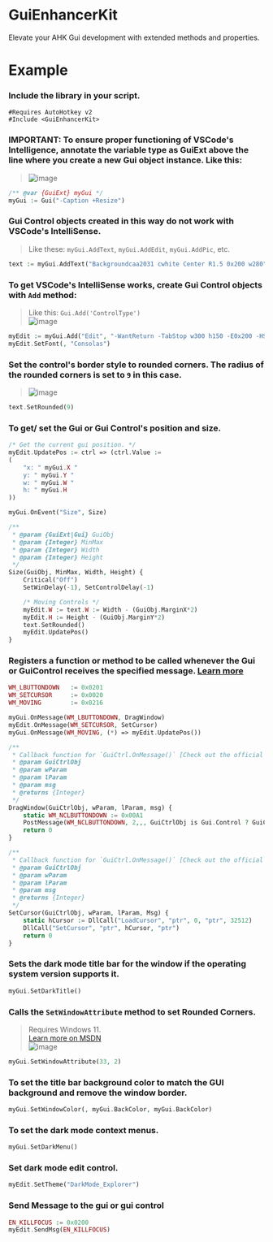 # GuiEnhancerKit
Elevate your AHK Gui development with extended methods and properties.

# Example

### Include the library in your script.
```AUTOIT
#Requires AutoHotkey v2
#Include <GuiEnhancerKit>
```

### **IMPORTANT**: To ensure proper functioning of VSCode's Intelligence, annotate the variable type as GuiExt above the line where you create a new Gui object instance. Like this:
> ![image](https://github.com/nperovic/GuiEnhancerKit/assets/122501303/8b7942c1-5805-4c64-b955-d8aa1d782cc0)

```PHP
/** @var {GuiExt} myGui */
myGui := Gui("-Caption +Resize")
```

### Gui Control objects created in this way do not work with VSCode's IntelliSense. 
> Like these: `myGui.AddText`, `myGui.AddEdit`, `myGui.AddPic`, etc.
```PHP
text := myGui.AddText("Backgroundcaa2031 cwhite Center R1.5 0x200 w280", "Rounded Text Control")
```

### To get VSCode's IntelliSense works, create Gui Control objects with `Add` method: 
> Like this: `Gui.Add('ControlType')`  
> ![image](https://github.com/nperovic/GuiEnhancerKit/assets/122501303/8decc18c-57e0-47a7-8ee7-ebef7e4845d4)

```PHP
myEdit := myGui.Add("Edit", "-WantReturn -TabStop w300 h150 -E0x200 -HScroll -VScroll +Multi +ReadOnly cwhite Background" myGui.BackColor)
myEdit.SetFont(, "Consolas")
```

### Set the control's border style to rounded corners. The radius of the rounded corners is set to `9` in this case.
> ![image](https://github.com/nperovic/GuiEnhancerKit/assets/122501303/0ebff7a5-f3cf-45a3-9059-6bb62f8960f8)

```PHP
text.SetRounded(9)
```

### To get/ set the Gui or Gui Control's position and size.
```PHP
/* Get the current gui position. */
myEdit.UpdatePos := ctrl => (ctrl.Value := 
(
    "x: " myGui.X "
    y: " myGui.Y "
    w: " myGui.W "
    h: " myGui.H
))

myGui.OnEvent("Size", Size)

/**
 * @param {GuiExt|Gui} GuiObj 
 * @param {Integer} MinMax 
 * @param {Integer} Width 
 * @param {Integer} Height 
 */
Size(GuiObj, MinMax, Width, Height) {
    Critical("Off")
    SetWinDelay(-1), SetControlDelay(-1)

    /* Moving Controls */
    myEdit.W := text.W := Width - (GuiObj.MarginX*2)
    myEdit.H := Height - (GuiObj.MarginY*2)
    text.SetRounded()
    myEdit.UpdatePos()
}
```

### Registers a function or method to be called whenever the Gui or GuiControl receives the specified message. [Learn more](https://github.com/nperovic/GuiEnhancerKit/wiki#onmessage)

```PHP
WM_LBUTTONDOWN   := 0x0201
WM_SETCURSOR     := 0x0020
WM_MOVING        := 0x0216

myGui.OnMessage(WM_LBUTTONDOWN, DragWindow)
myEdit.OnMessage(WM_SETCURSOR, SetCursor)
myGui.OnMessage(WM_MOVING, (*) => myEdit.UpdatePos())

/**
 * Callback function for `GuiCtrl.OnMessage()` [Check out the official document for more information.](https://www.autohotkey.com/docs/alpha/lib/GuiOnMessage.htm)
 * @param GuiCtrlObj 
 * @param wParam 
 * @param lParam 
 * @param msg 
 * @returns {Integer} 
 */
DragWindow(GuiCtrlObj, wParam, lParam, msg) {
    static WM_NCLBUTTONDOWN := 0x00A1
    PostMessage(WM_NCLBUTTONDOWN, 2,,, GuiCtrlObj is Gui.Control ? GuiCtrlObj.Gui : GuiCtrlObj)
    return 0
}

/**
 * Callback function for `GuiCtrl.OnMessage()` [Check out the official document for more information.](https://www.autohotkey.com/docs/alpha/lib/GuiOnMessage.htm)
 * @param GuiCtrlObj 
 * @param wParam 
 * @param lParam 
 * @param msg 
 * @returns {Integer} 
 */
SetCursor(GuiCtrlObj, wParam, lParam, Msg) {
    static hCursor := DllCall("LoadCursor", "ptr", 0, "ptr", 32512)
    DllCall("SetCursor", "ptr", hCursor, "ptr")
    return 0
}
```

### Sets the dark mode title bar for the window if the operating system version supports it.
```PHP
myGui.SetDarkTitle()
```

### Calls the `SetWindowAttribute` method to set Rounded Corners.  
> Requires Windows 11.  
> [Learn more on MSDN](https://learn.microsoft.com/en-us/windows/win32/api/dwmapi/nf-dwmapi-dwmsetwindowattribute)  
> ![image](https://github.com/nperovic/GuiEnhancerKit/assets/122501303/ed1a147e-4dea-402e-917a-028555bafb8c)

```PHP
myGui.SetWindowAttribute(33, 2)
```

### To set the title bar background color to match the GUI background and remove the window border.
```PHP
myGui.SetWindowColor(, myGui.BackColor, myGui.BackColor)
```

### To set the dark mode context menus.
```PHP
myGui.SetDarkMenu()
```

### Set dark mode edit control.
```PHP
myEdit.SetTheme("DarkMode_Explorer")
```

### Send Message to the gui or gui control
```PHP
EN_KILLFOCUS := 0x0200
myEdit.SendMsg(EN_KILLFOCUS)
```
